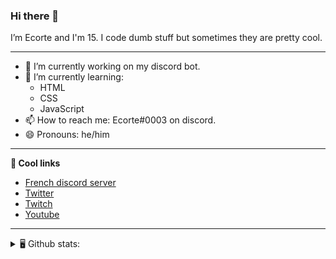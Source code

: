 ### Hi there 👋
I’m Ecorte and I'm 15.
I code dumb stuff but sometimes they are pretty cool.

-------

- 🔭 I’m currently working on my discord bot.
- 🌱 I’m currently learning:
     - HTML
     - CSS
     - JavaScript
- 📫 How to reach me: Ecorte#0003 on discord.
- 😄 Pronouns: he/him

-------

**🔗 Cool links**

- [French discord server](https://discord.gg/8bpy2PC)
- [Twitter](https://twitter.com/Ecorteyt)
- [Twitch](https://www.twitch.tv/ecorte)
- [Youtube](https://www.youtube.com/channel/UCOLeHMtMSE4w6jpFGh1AAdA)

-------
<details>
<summary> 🖥️ Github stats: </summary>
<br>
     
<!--START_SECTION:waka-->
**🐱 My Github Data** 

> 🏆 436 Contributions in the Year 2021
 > 
> 📦 427 Bytes Used in Github's Storage 
 > 
> 🚫 Not Opted to Hire
 > 
> 📜 4 Public Repositories 
 > 
> 🔑 3 Private Repositories  
 > 
**I'm an Early 🐤** 

```text
🌞 Morning    79 commits     ██████░░░░░░░░░░░░░░░░░░░   25.16% 
🌆 Daytime    110 commits    ████████░░░░░░░░░░░░░░░░░   35.03% 
🌃 Evening    123 commits    █████████░░░░░░░░░░░░░░░░   39.17% 
🌙 Night      2 commits      ░░░░░░░░░░░░░░░░░░░░░░░░░   0.64%

```
📅 **I'm Most Productive on Wednesday** 

```text
Monday       36 commits     ██░░░░░░░░░░░░░░░░░░░░░░░   11.46% 
Tuesday      41 commits     ███░░░░░░░░░░░░░░░░░░░░░░   13.06% 
Wednesday    82 commits     ██████░░░░░░░░░░░░░░░░░░░   26.11% 
Thursday     40 commits     ███░░░░░░░░░░░░░░░░░░░░░░   12.74% 
Friday       39 commits     ███░░░░░░░░░░░░░░░░░░░░░░   12.42% 
Saturday     51 commits     ████░░░░░░░░░░░░░░░░░░░░░   16.24% 
Sunday       25 commits     ██░░░░░░░░░░░░░░░░░░░░░░░   7.96%

```


📊 **This Week I Spent My Time On** 

```text
⌚︎ Time Zone: America/Toronto

💬 Programming Languages: 
TypeScript               8 hrs 58 mins       ███████████████████░░░░░░   77.12% 
JSON                     1 hr 48 mins        ████░░░░░░░░░░░░░░░░░░░░░   15.6% 
Markdown                 13 mins             ░░░░░░░░░░░░░░░░░░░░░░░░░   1.89% 
SCSS                     11 mins             ░░░░░░░░░░░░░░░░░░░░░░░░░   1.7% 
Svelte                   6 mins              ░░░░░░░░░░░░░░░░░░░░░░░░░   0.98%

🔥 Editors: 
VS Code                  11 hrs 32 mins      ████████████████████████░   99.28% 
PyCharmCore              2 mins              ░░░░░░░░░░░░░░░░░░░░░░░░░   0.41% 
Atom                     2 mins              ░░░░░░░░░░░░░░░░░░░░░░░░░   0.32%

🐱‍💻 Projects: 
sleepymaid-ts            6 hrs 38 mins       ██████████████░░░░░░░░░░░   57.08% 
robotantoine-rewrite     4 hrs 20 mins       █████████░░░░░░░░░░░░░░░░   37.37% 
CreArts                  11 mins             ░░░░░░░░░░░░░░░░░░░░░░░░░   1.7% 
snowpacksvelte           7 mins              ░░░░░░░░░░░░░░░░░░░░░░░░░   1.14% 
creativity               7 mins              ░░░░░░░░░░░░░░░░░░░░░░░░░   1.08%

💻 Operating System: 
Windows                  11 hrs 37 mins      █████████████████████████   100.0%

```

**I Mostly Code in JavaScript** 

```text
JavaScript               3 repos             ████████████░░░░░░░░░░░░░   50.0% 
Java                     1 repo              ████░░░░░░░░░░░░░░░░░░░░░   16.67% 
Python                   1 repo              ████░░░░░░░░░░░░░░░░░░░░░   16.67% 
HTML                     1 repo              ████░░░░░░░░░░░░░░░░░░░░░   16.67%

```


**Timeline**

![Chart not found](https://raw.githubusercontent.com/Ecorte/Ecorte/main/charts/bar_graph.png) 


 Last Updated on 26/06/2021
<!--END_SECTION:waka-->

![Github stats](https://github-readme-stats.vercel.app/api?username=Ecorte&theme=dark&count_private=true)

</details>
